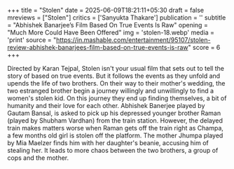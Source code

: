 +++
title = "Stolen"
date = 2025-06-09T18:21:11+05:30
draft = false
mreviews = ["Stolen"]
critics = ['Sanyukta Thakare']
publication = ''
subtitle = "Abhishek Banarjee’s Film Based On True Events Is Raw"
opening = "Much More Could Have Been Offered"
img = 'stolen-18.webp'
media = 'print'
source = "https://in.mashable.com/entertainment/95107/stolen-review-abhishek-banarjees-film-based-on-true-events-is-raw"
score = 6
+++

Directed by Karan Tejpal, Stolen isn't your usual film that sets out to tell the story of based on true events. But it follows the events as they unfold and upends the life of two brothers. On their way to their mother's wedding, the two estranged brother begin a journey willingly and unwillingly to find a women's stolen kid. On this journey they end up finding themselves, a bit of humanity and their love for each other. Abhishek Banerjee played by Gautam Bansal, is asked to pick up his depressed younger brother Raman (played by Shubham Vardhan) from the train station. However, the delayed train makes matters worse when Raman gets off the train right as Champa, a few months old girl is stolen off the platform. The mother Jhumpa played by Mia Maelzer finds him with her daughter's beanie, accusing him of stealing her. It leads to more chaos between the two brothers, a group of cops and the mother.
